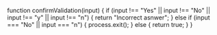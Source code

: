 function confirmValidation(input) {
  if (input !== "Yes" || input !== "No" || input !== "y" || input !== "n") {
    return "Incorrect asnwer";
  } else if (input === "No" || input === "n") {
    process.exit();
  } else {
    return true;
  }
}